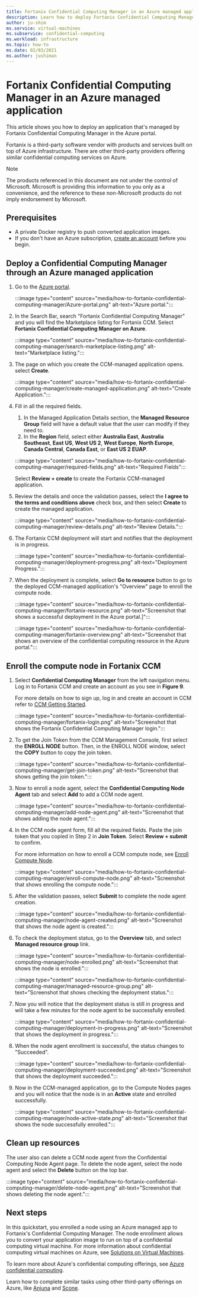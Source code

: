 ```yaml
---
title: Fortanix Confidential Computing Manager in an Azure managed application
description: Learn how to deploy Fortanix Confidential Computing Manager (CCM) in a managed application in the Azure portal.
author: ju-shim
ms.service: virtual-machines
ms.subservice: confidential-computing
ms.workload: infrastructure
ms.topic: how-to
ms.date: 02/03/2021
ms.author: jushiman
---
```


# Fortanix Confidential Computing Manager in an Azure managed application

This article shows you how to deploy an application that's managed by Fortanix Confidential Computing Manager in the Azure portal.

Fortanix is a third-party software vendor with products and services built on top of Azure infrastructure. There are other third-party providers offering similar confidential computing services on Azure.

> [!NOTE]
>The products referenced in this document are not under the control of Microsoft. Microsoft is providing this information to you only as a convenience, and the reference to these non-Microsoft products do not imply endorsement by Microsoft.

## Prerequisites

- A private Docker registry to push converted application images.
- If you don't have an Azure subscription, [create an account](https://azure.microsoft.com/pricing/purchase-options/pay-as-you-go/) before you begin.

## Deploy a Confidential Computing Manager through an Azure managed application

1. Go to the [Azure portal](https://portal.azure.com/).

    :::image type="content" source="media/how-to-fortanix-confidential-computing-manager/Azure-portal.png" alt-text="Azure portal.":::

2. In the Search Bar, search "Fortanix Confidential Computing Manager" and you will find the Marketplace listing for Fortanix CCM. Select **Fortanix Confidential Computing Manager on Azure**.

    :::image type="content" source="media/how-to-fortanix-confidential-computing-manager/search-marketplace-listing.png" alt-text="Marketplace listing.":::

3. The page on which you create the CCM-managed application opens. select **Create**.

    :::image type="content" source="media/how-to-fortanix-confidential-computing-manager/create-managed-application.png" alt-text="Create Application.":::

4. Fill in all the required fields.
   1. In the Managed Application Details section, the **Managed Resource Group** field will have a default value that the user can modify if they need to.
   2. In the **Region** field, select either **Australia East**, **Australia Southeast**, **East US**, **West US 2**, **West Europe**, **North Europe**, **Canada Central**, **Canada East**, or **East US 2 EUAP**.

   :::image type="content" source="media/how-to-fortanix-confidential-computing-manager/required-fields.png" alt-text="Required Fields":::

   Select **Review + create** to create the Fortanix CCM-managed application.

5. Review the details and once the validation passes, select the **I agree to the terms and conditions above** check box, and then select **Create** to create the managed application.

   :::image type="content" source="media/how-to-fortanix-confidential-computing-manager/review-details.png" alt-text="Review Details.":::

6. The Fortanix CCM deployment will start and notifies that the deployment is in progress.

   :::image type="content" source="media/how-to-fortanix-confidential-computing-manager/deployment-progress.png" alt-text="Deployment Progress.":::

7. When the deployment is complete, select **Go to resource** button to go to the deployed CCM-managed application's "Overview" page to enroll the compute node.

   :::image type="content" source="media/how-to-fortanix-confidential-computing-manager/fortanix-resource.png" alt-text="Screenshot that shows a successful deployment in the Azure portal.]":::

   :::image type="content" source="media/how-to-fortanix-confidential-computing-manager/fortanix-overview.png" alt-text="Screenshot that shows an overview of the confidential computing resource in the Azure portal.":::

## Enroll the compute node in Fortanix CCM

1. Select **Confidential Computing Manager** from the left navigation menu. Log in to Fortanix CCM and create an account as you see in **Figure 9**.

    For more details on how to sign up, log in and create an account in CCM refer to [CCM Getting Started](https://support.fortanix.com/hc/en-us/articles/360034373551-User-s-Guide-Logging-in).
    
    :::image type="content" source="media/how-to-fortanix-confidential-computing-manager/fortanix-login.png" alt-text="Screenshot that shows the Fortanix Confidential Computing Manager login.":::
    
2. To get the Join Token from the CCM Management Console, first select the **ENROLL NODE** button. Then, in the ENROLL NODE window, select the **COPY** button to copy the join token.

    :::image type="content" source="media/how-to-fortanix-confidential-computing-manager/get-join-token.png" alt-text="Screenshot that shows getting the join token.":::

3. Now to enroll a node agent, select the **Confidential Computing Node Agent** tab and select **Add** to add a CCM node agent.

    :::image type="content" source="media/how-to-fortanix-confidential-computing-manager/add-node-agent.png" alt-text="Screenshot that shows adding the node agent.":::

4.  In the CCM node agent form, fill all the required fields. Paste the join token that you copied in Step 2 in **Join Token**. Select **Review + submit** to confirm.

    For more information on how to enroll a CCM compute node, see [Enroll Compute Node](https://support.fortanix.com/hc/en-us/articles/360043085652-User-s-Guide-Compute-Nodes).
    
    :::image type="content" source="media/how-to-fortanix-confidential-computing-manager/enroll-compute-node.png" alt-text="Screenshot that shows enrolling the compute node.":::
    
5. After the validation passes, select **Submit** to complete the node agent creation.

    :::image type="content" source="media/how-to-fortanix-confidential-computing-manager/node-agent-created.png" alt-text="Screenshot that shows the node agent is created.":::

6. To check the deployment status, go to the **Overview** tab, and select **Managed resource group** link.

    :::image type="content" source="media/how-to-fortanix-confidential-computing-manager/node-enrolled.png" alt-text="Screenshot that shows the node is enrolled.":::
    
    :::image type="content" source="media/how-to-fortanix-confidential-computing-manager/managed-resource-group.png" alt-text="Screenshot that shows checking the deployment status.":::

7. Now you will notice that the deployment status is still in progress and will take a few minutes for the node agent to be successfully enrolled.

    :::image type="content" source="media/how-to-fortanix-confidential-computing-manager/deployment-in-progress.png" alt-text="Screenshot that shows the deployment in progress.":::

8. When the node agent enrollment is successful, the status changes to "Succeeded".

    :::image type="content" source="media/how-to-fortanix-confidential-computing-manager/deployment-succeeded.png" alt-text="Screenshot that shows the deployment succeeded.":::

9. Now in the CCM-managed application, go to the Compute Nodes pages and you will notice that the node is in an **Active** state and enrolled successfully.

    :::image type="content" source="media/how-to-fortanix-confidential-computing-manager/node-active-state.png" alt-text="Screenshot that shows the node successfully enrolled.":::

## Clean up resources

The user also can delete a CCM node agent from the Confidential Computing Node Agent page. To delete the node agent, select the node agent and select the **Delete** button on the top bar.

:::image type="content" source="media/how-to-fortanix-confidential-computing-manager/delete-node-agent.png" alt-text="Screenshot that shows deleting the node agent.":::

## Next steps

In this quickstart, you enrolled a node using an Azure managed app to Fortanix's Confidential Computing Manager. The node enrollment allows you to convert your application image to run on top of a confidential computing virtual machine. For more information about confidential computing virtual machines on Azure, see [Solutions on Virtual Machines](virtual-machine-solutions-sgx.md).

To learn more about Azure's confidential computing offerings, see [Azure confidential computing](overview.md).

Learn how to complete similar tasks using other third-party offerings on Azure, like [Anjuna](https://azuremarketplace.microsoft.com/marketplace/apps/anjuna1646713490052.anjuna_cc_saas?tab=Overview) and [Scone](https://sconedocs.github.io).
